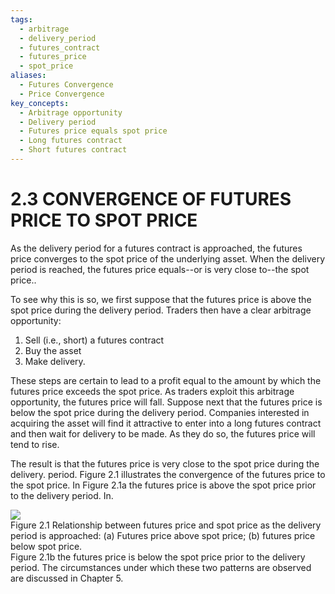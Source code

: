 ```yaml
---
tags:
  - arbitrage
  - delivery_period
  - futures_contract
  - futures_price
  - spot_price
aliases:
  - Futures Convergence
  - Price Convergence
key_concepts:
  - Arbitrage opportunity
  - Delivery period
  - Futures price equals spot price
  - Long futures contract
  - Short futures contract
---
```


# 2.3 CONVERGENCE OF FUTURES PRICE TO SPOT PRICE  

As the delivery period for a futures contract is approached, the futures price converges to the spot price of the underlying asset. When the delivery period is reached, the futures price equals--or is very close to--the spot price..  

To see why this is so, we first suppose that the futures price is above the spot price during the delivery period. Traders then have a clear arbitrage opportunity:  

1. Sell (i.e., short) a futures contract   
2. Buy the asset   
3. Make delivery.  

These steps are certain to lead to a profit equal to the amount by which the futures price exceeds the spot price. As traders exploit this arbitrage opportunity, the futures price will fall. Suppose next that the futures price is below the spot price during the delivery period. Companies interested in acquiring the asset will find it attractive to enter into a long futures contract and then wait for delivery to be made. As they do so, the futures price will tend to rise.  

The result is that the futures price is very close to the spot price during the delivery. period. Figure 2.1 illustrates the convergence of the futures price to the spot price. In Figure 2.1a the futures price is above the spot price prior to the delivery period. In.  

![](27add0fb0b88ba524cfb5e7f83feddf56e7651f7659c2cf5737a7843dac86561.jpg)  
Figure 2.1 Relationship between futures price and spot price as the delivery period is approached: (a) Futures price above spot price; (b) futures price below spot price.   
Figure 2.1b the futures price is below the spot price prior to the delivery period. The circumstances under which these two patterns are observed are discussed in Chapter 5.  
